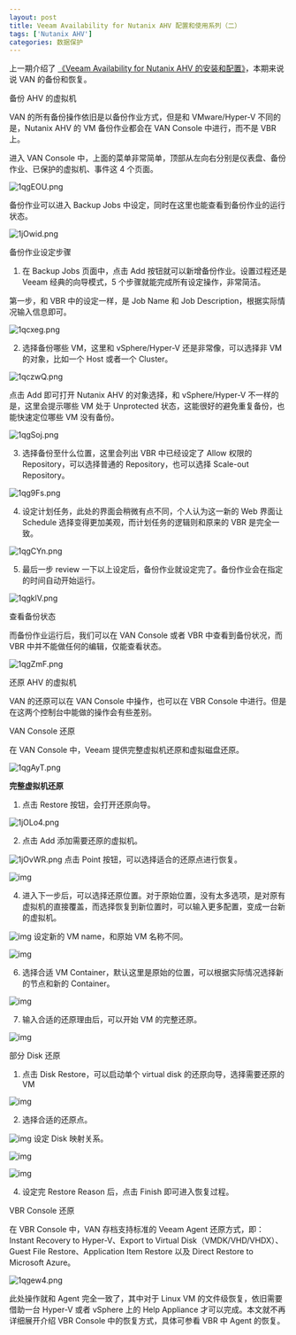 ```yaml
---
layout: post
title: Veeam Availability for Nutanix AHV 配置和使用系列（二）
tags: ['Nutanix AHV']
categories: 数据保护
---
```


上一期介绍了 [《Veeam Availability for Nutanix AHV 的安装和配置》](http://mp.weixin.qq.com/s?__biz=MzU4NzA1MTk2Mg==&mid=2247483910&idx=1&sn=fc9effdd1355334ca52380e518a2ab73&chksm=fdf0a4d3ca872dc5d653cf1c7f78b8f7363a3df3c1f1409ce2f5a4c06eca4fac866eaff1b00c&scene=21#wechat_redirect)，本期来说说 VAN 的备份和恢复。

备份 AHV 的虚拟机

VAN 的所有备份操作依旧是以备份作业方式，但是和 VMware/Hyper-V 不同的是，Nutanix AHV 的 VM 备份作业都会在 VAN Console 中进行，而不是 VBR 上。

进入 VAN Console 中，上面的菜单非常简单，顶部从左向右分别是仪表盘、备份作业、已保护的虚拟机、事件这 4 个页面。

![1qgEOU.png](https://s2.ax1x.com/2020/02/13/1qgEOU.png)

备份作业可以进入 Backup Jobs 中设定，同时在这里也能查看到备份作业的运行状态。

![1jOwid.png](https://s2.ax1x.com/2020/02/14/1jOwid.png)

备份作业设定步骤

1. 在 Backup Jobs 页面中，点击 Add 按钮就可以新增备份作业。设置过程还是 Veeam 经典的向导模式，5 个步骤就能完成所有设定操作，非常简洁。

第一步，和 VBR 中的设定一样，是 Job Name 和 Job Description，根据实际情况输入信息即可。

![1qcxeg.png](https://s2.ax1x.com/2020/02/13/1qcxeg.png)

2. 选择备份哪些 VM，这里和 vSphere/Hyper-V 还是非常像，可以选择非 VM 的对象，比如一个 Host 或者一个 Cluster。

![1qczwQ.png](https://s2.ax1x.com/2020/02/13/1qczwQ.png)

点击 Add 即可打开 Nutanix AHV 的对象选择，和 vSphere/Hyper-V 不一样的是，这里会提示哪些 VM 处于 Unprotected 状态，这能很好的避免重复备份，也能快速定位哪些 VM 没有备份。

![1qgSoj.png](https://s2.ax1x.com/2020/02/13/1qgSoj.png)

3. 选择备份至什么位置，这里会列出 VBR 中已经设定了 Allow 权限的 Repository，可以选择普通的 Repository，也可以选择 Scale-out Repository。

![1qg9Fs.png](https://s2.ax1x.com/2020/02/13/1qg9Fs.png)

4. 设定计划任务，此处的界面会稍微有点不同，个人认为这一新的 Web 界面让 Schedule 选择变得更加美观，而计划任务的逻辑则和原来的 VBR 是完全一致。

![1qgCYn.png](https://s2.ax1x.com/2020/02/13/1qgCYn.png)

5. 最后一步 review 一下以上设定后，备份作业就设定完了。备份作业会在指定的时间自动开始运行。

![1qgklV.png](https://s2.ax1x.com/2020/02/13/1qgklV.png)

查看备份状态

而备份作业运行后，我们可以在 VAN Console 或者 VBR 中查看到备份状况，而 VBR 中并不能做任何的编辑，仅能查看状态。

![1qgZmF.png](https://s2.ax1x.com/2020/02/13/1qgZmF.png)

还原 AHV 的虚拟机

VAN 的还原可以在 VAN Console 中操作，也可以在 VBR Console 中进行。但是在这两个控制台中能做的操作会有些差别。

VAN Console 还原

在 VAN Console 中，Veeam 提供完整虚拟机还原和虚拟磁盘还原。

![1qgAyT.png](https://s2.ax1x.com/2020/02/13/1qgAyT.png)

**完整虚拟机还原**

1. 点击 Restore 按钮，会打开还原向导。

![1jOLo4.png](https://s2.ax1x.com/2020/02/14/1jOLo4.png)

2. 点击 Add 添加需要还原的虚拟机。

![1jOvWR.png](https://s2.ax1x.com/2020/02/14/1jOvWR.png) 点击 Point 按钮，可以选择适合的还原点进行恢复。

![img](https://mmbiz.qlogo.cn/mmbiz_png/FEtXyGtyIU1FFJRAsVxib1Wc56RcicouEoSdoztgwh9ZvGoSMY7yIPHHnyWSSLnjlUAH8g1JCNpWCxll5H2R91pw/640?wx_fmt=png)

4. 进入下一步后，可以选择还原位置。对于原始位置，没有太多选项，是对原有虚拟机的直接覆盖，而选择恢复到新位置时，可以输入更多配置，变成一台新的虚拟机。

![img](https://mmbiz.qlogo.cn/mmbiz_png/FEtXyGtyIU1FFJRAsVxib1Wc56RcicouEo6QS4nRBRDyolzfbsVntg1JCDgI3hSBQiafFPaLDUGeSuPYg6l88lahA/640?wx_fmt=png) 设定新的 VM name，和原始 VM 名称不同。

![img](https://mmbiz.qlogo.cn/mmbiz_png/FEtXyGtyIU1FFJRAsVxib1Wc56RcicouEopnDxJvLtCq5tLUSJoVU9FZibxhzTVeqKxEaelndRwy34mJuiaic9G15zA/640?wx_fmt=png)

6. 选择合适 VM Container，默认这里是原始的位置，可以根据实际情况选择新的节点和新的 Container。

![img](https://mmbiz.qlogo.cn/mmbiz_png/FEtXyGtyIU1FFJRAsVxib1Wc56RcicouEol4RQE5teawxEYRXNObpqlicS6k6YMIkNmH2SkU8aOLWlUJA5QibYcd4Q/640?wx_fmt=png)

7. 输入合适的还原理由后，可以开始 VM 的完整还原。

![img](https://mmbiz.qlogo.cn/mmbiz_png/FEtXyGtyIU1FFJRAsVxib1Wc56RcicouEoLOXDZQmichAWCda577qeZHgibOvOnIJUtrW6W8LWIFkIiccSicxVt80K5Q/640?wx_fmt=png)

部分 Disk 还原

1. 点击 Disk Restore，可以启动单个 virtual disk 的还原向导，选择需要还原的 VM

![img](https://mmbiz.qlogo.cn/mmbiz_png/FEtXyGtyIU1FFJRAsVxib1Wc56RcicouEo04EYjZ7q8hen8X2Wak6QQCCERia7yDC357YPbjObFUCKBR6LOI2vmQQ/640?wx_fmt=png)

2. 选择合适的还原点。

![img](https://mmbiz.qlogo.cn/mmbiz_png/FEtXyGtyIU1FFJRAsVxib1Wc56RcicouEo7QZFicHfF64huyrOQaek0ZB8kiaLG1eicEIecuCZyFiccCViaBNzXBfKfDQ/640?wx_fmt=png) 设定 Disk 映射关系。

![img](https://mmbiz.qlogo.cn/mmbiz_png/FEtXyGtyIU1FFJRAsVxib1Wc56RcicouEo08G1r7ouEMxwicjY85osKibzxuCUpLe8KcFxJjLJVfOkYFibICP45HYCA/640?wx_fmt=png)

![img](https://mmbiz.qlogo.cn/mmbiz_png/FEtXyGtyIU1FFJRAsVxib1Wc56RcicouEoibyysicT8RhlmXlTdic9fwibHKJsVsrribHZJJvgInq2AU8s1yzIXH4f3BQ/640?wx_fmt=png)

4. 设定完 Restore Reason 后，点击 Finish 即可进入恢复过程。

VBR Console 还原

在 VBR Console 中，VAN 存档支持标准的 Veeam Agent 还原方式，即：Instant Recovery to Hyper-V、Export to Virtual Disk（VMDK/VHD/VHDX）、Guest File Restore、Application Item Restore 以及 Direct Restore to Microsoft Azure。

![1qgew4.png](https://s2.ax1x.com/2020/02/13/1qgew4.png)

此处操作就和 Agent 完全一致了，其中对于 Linux VM 的文件级恢复，依旧需要借助一台 Hyper-V 或者 vSphere 上的 Help Appliance 才可以完成。本文就不再详细展开介绍 VBR Console 中的恢复方式，具体可参看 VBR 中 Agent 的恢复。